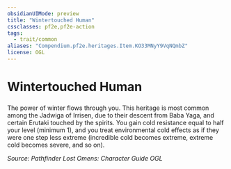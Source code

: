 ```yaml
---
obsidianUIMode: preview
title: "Wintertouched Human"
cssclasses: pf2e,pf2e-action
tags:
  - trait/common
aliases: "Compendium.pf2e.heritages.Item.KO33MNyY9VqNQmbZ"
license: OGL
---
```

# Wintertouched Human

### 






The power of winter flows through you. This heritage is most common among the Jadwiga of Irrisen, due to their descent from Baba Yaga, and certain Erutaki touched by the spirits. You gain cold resistance equal to half your level (minimum 1), and you treat environmental cold effects as if they were one step less extreme (incredible cold becomes extreme, extreme cold becomes severe, and so on).

*Source: Pathfinder Lost Omens: Character Guide*
*OGL*